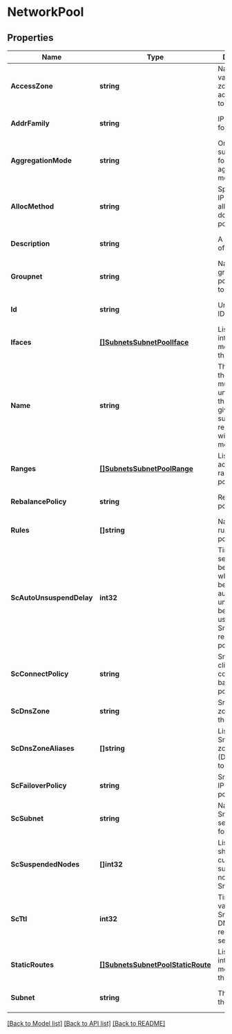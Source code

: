 # NetworkPool

## Properties
Name | Type | Description | Notes
------------ | ------------- | ------------- | -------------
**AccessZone** | **string** | Name of a valid access zone to map IP address pool to the zone. | [optional] [default to null]
**AddrFamily** | **string** | IP address format. | [optional] [default to null]
**AggregationMode** | **string** | OneFS supports the following NIC aggregation modes. | [optional] [default to null]
**AllocMethod** | **string** | Specifies how IP address allocation is done among pool members. | [optional] [default to null]
**Description** | **string** | A description of the pool. | [optional] [default to null]
**Groupnet** | **string** | Name of the groupnet this pool belongs to. | [optional] [default to null]
**Id** | **string** | Unique Pool ID. | [optional] [default to null]
**Ifaces** | [**[]SubnetsSubnetPoolIface**](SubnetsSubnetPoolIface.md) | List of interface members in this pool. | [optional] [default to null]
**Name** | **string** | The name of the pool. It must be unique throughout the given subnet.It&#39;s a required field with POST method. | [optional] [default to null]
**Ranges** | [**[]SubnetsSubnetPoolRange**](SubnetsSubnetPoolRange.md) | List of IP address ranges in this pool. | [optional] [default to null]
**RebalancePolicy** | **string** | Rebalance policy.. | [optional] [default to null]
**Rules** | **[]string** | Names of the rules in this pool. | [optional] [default to null]
**ScAutoUnsuspendDelay** | **int32** | Time delay in seconds before a node which has been                 automatically unsuspended becomes usable in SmartConnect                responses for pool zones. | [optional] [default to null]
**ScConnectPolicy** | **string** | SmartConnect client connection balancing policy. | [optional] [default to null]
**ScDnsZone** | **string** | SmartConnect zone name for the pool. | [optional] [default to null]
**ScDnsZoneAliases** | **[]string** | List of SmartConnect zone aliases (DNS names) to the pool. | [optional] [default to null]
**ScFailoverPolicy** | **string** | SmartConnect IP failover policy. | [optional] [default to null]
**ScSubnet** | **string** | Name of SmartConnect service subnet for this pool. | [optional] [default to null]
**ScSuspendedNodes** | **[]int32** | List of LNNs showing currently suspended nodes in SmartConnect. | [optional] [default to null]
**ScTtl** | **int32** | Time to live value for SmartConnect DNS query responses in seconds. | [optional] [default to null]
**StaticRoutes** | [**[]SubnetsSubnetPoolStaticRoute**](SubnetsSubnetPoolStaticRoute.md) | List of interface members in this pool. | [optional] [default to null]
**Subnet** | **string** | The name of the subnet. | [optional] [default to null]

[[Back to Model list]](../README.md#documentation-for-models) [[Back to API list]](../README.md#documentation-for-api-endpoints) [[Back to README]](../README.md)


